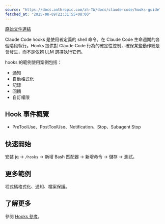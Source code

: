 ```yaml
---
source: "https://docs.anthropic.com/zh-TW/docs/claude-code/hooks-guide"
fetched_at: "2025-08-09T22:31:55+08:00"
---
```


[原始文件連結](https://docs.anthropic.com/zh-TW/docs/claude-code/hooks-guide)

Claude Code hooks 是使用者定義的 shell 命令，在 Claude Code 生命週期的各個階段執行。Hooks 提供對 Claude Code 行為的確定性控制，確保某些動作總是會發生，而不是依賴 LLM 選擇執行它們。

hooks 的範例使用案例包括：

- 通知
- 自動格式化
- 記錄
- 回饋
- 自訂權限

## Hook 事件概覽

- PreToolUse、PostToolUse、Notification、Stop、Subagent Stop

## 快速開始

安裝 jq → `/hooks` → 新增 Bash 匹配器 → 新增命令 → 儲存 → 測試。

## 更多範例

程式碼格式化、通知、檔案保護。

## 了解更多

參閱 [Hooks 參考](/zh-TW/docs/claude-code/hooks)。
